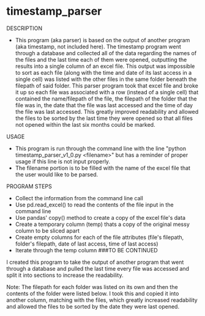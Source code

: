 # timestamp_parser

DESCRIPTION
- This program (aka parser) is based on the output of another program (aka timestamp, not included here). The timestamp program went through a database and collected all of the data regarding the names of the files and the last time each of them were opened, outputting the results into a single column of an excel file. This output was impossible to sort as each file (along with the time and date of its last access in a single cell) was listed with the other files in the same folder beneath the filepath of said folder. This parser program took that excel file and broke it up so each file was associated with a row (instead of a single cell) that contained the name/filepath of the file, the filepath of the folder that the file was in, the date that the file was last accessed and the time of day the file was last accessed. This greatly improved readability and allowed the files to be sorted by the last time they were opened so that all files not opened within the last six months could be marked.

USAGE
- This program is run through the command line with the line "python timestamp_parser_v1_0.py &lt;filename&gt;" but has a reminder of proper usage if this line is not input properly.
- The filename portion is to be filled with the name of the excel file that the user would like to be parsed.

PROGRAM STEPS
- Collect the information from the command line call
- Use pd.read_excel() to read the contents of the file input in the command line
- Use pandas' copy() method to create a copy of the excel file's data
- Create a temporary column (temp) thats a copy of the original messy column to be sliced apart
- Create empty columns for each of the file attributes (file's filepath, folder's filepath, date of last access, time of last access)
- Iterate through the temp column ###TO BE CONTINUED



I created this program to take the output of another program that went through a database and pulled the last time every file was accessed and split it into sections to increase the readability. 

Note: The filepath for each folder was listed on its own and then the contents of the folder were listed below. I took this and copied it into another column, matching with the files, which greatly increased readability and allowed the files to be sorted by the date they were last opened.
